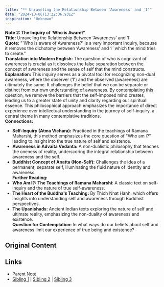 ```yaml
---
title: "** Unraveling the Relationship Between 'Awareness' and 'I'"
date: "2024-10-06T13:22:36.931Z"
inspiration: "Unknown"
---
```


  
**Note 2: The Inquiry of 'Who is Aware?'**  
**Title:** Unraveling the Relationship Between 'Awareness' and 'I'  
**Quote:** "'Who is aware of Awareness?' is a very important inquiry, because it removes the dichotomy between ‘Awareness’ and ‘I’ which the mind tries to create."  
**Translation into Modern English:** The question of who is cognizant of awareness is crucial as it dissolves the false separation between the concept of awareness and the sense of self that the mind constructs.  
**Explanation:** This inquiry serves as a pivotal tool for recognizing non-dual awareness, where the observer ('I') and the observed (awareness) are ultimately the same. It challenges the belief that we can be separate or distinct from our own understanding of awareness. By contemplating this question, we remove the barriers that the self-imposed mind creates, leading us to a greater state of unity and clarity regarding our spiritual essence. This philosophical approach emphasizes the importance of direct experience over intellectual understanding in the journey of self-inquiry, a central theme in many contemplative traditions.  
**Connections:**  
- **Self-Inquiry (Atma Vichara):** Practiced in the teachings of Ramana Maharshi, this method emphasizes the core question of "Who am I?" leading to insight into the true nature of self and existence.  
- **Awareness in Advaita Vedanta:** A non-dualistic philosophy that teaches the oneness of reality, underscoring the integral relationship between awareness and the self.  
- **Buddhist Concept of Anatta (Non-Self):** Challenges the idea of a permanent, separate self, illuminating the fluid nature of identity and awareness.  
**Further Reading:**  
- **Who Am I?: The Teachings of Ramana Maharshi:** A classic text on self-inquiry and the nature of true self-awareness.  
- **The Heart of the Buddha's Teaching:** By Thich Nhat Hanh, which offers insights into understanding self and awareness through Buddhist perspectives.  
- **The Upanishads:** Ancient Indian texts exploring the nature of self and ultimate reality, emphasizing the non-duality of awareness and existence.  
**Question for Contemplation:** In what ways do our beliefs about self and awareness limit our experience of true being and existence?  



## Original Content



## Links

- [Parent Note](/parent-note.md)
- [Sibling 1](/zettel1.md) | [Sibling 2](/zettel2.md) | [Sibling 3](/zettel3.md)

